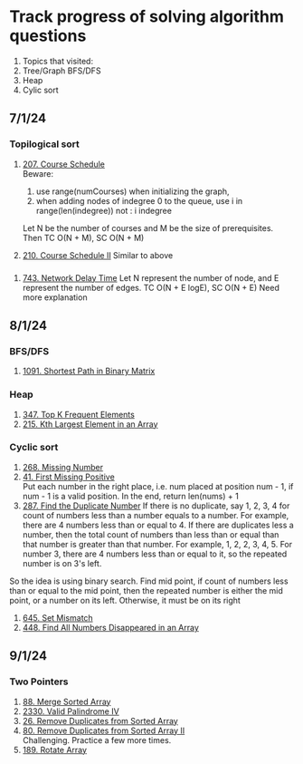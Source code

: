 # Track progress of solving algorithm questions

1. Topics that visited:
1. Tree/Graph BFS/DFS
1. Heap
1. Cylic sort

## 7/1/24
### Topilogical sort
1. [207. Course Schedule](https://leetcode.com/problems/course-schedule)  
    Beware:  
    1. use range(numCourses) when initializing the graph,
    2. when adding nodes of indegree 0 to the queue, use i in range(len(indegree)) not : i indegree  
    
    Let N be the number of courses and M be the size of prerequisites. Then TC O(N + M), SC O(N + M)
1. [210. Course Schedule II](https://leetcode.com/problems/course-schedule-ii)
   Similar to above

###
1. [743. Network Delay Time](https://leetcode.com/problems/network-delay-time)
   Let N represent the number of node, and E represent the number of edges.
   TC O(N + E logE), SC O(N + E) Need more explanation

## 8/1/24

### BFS/DFS
1. [1091. Shortest Path in Binary Matrix](https://leetcode.com/problems/shortest-path-in-binary-matrix)

### Heap
1. [347. Top K Frequent Elements](https://leetcode.com/problems/top-k-frequent-elements) 
1. [215. Kth Largest Element in an Array](https://leetcode.com/problems/kth-largest-element-in-an-array)

### Cyclic sort
1. [268. Missing Number](https://leetcode.com/problems/missing-number)
1. [41. First Missing Positive](https://leetcode.com/problems/first-missing-positive/)   
Put each number in the right place, i.e. num placed at position num - 1, if num - 1 is a valid position. In the end, return len(nums) + 1
1. [287. Find the Duplicate Number](https://leetcode.com/problems/find-the-duplicate-number) 
If there is no duplicate, say 1, 2, 3, 4 for count of numbers less than a number equals to a number. For example, there are 4 numbers less than or equal to 4. If there are duplicates less a number, then the total count of numbers than less than or equal than that number is greater than that number. For example, 1, 2, 2, 3, 4, 5. For number 3, there are 4 numbers less than or equal to it, so the repeated number is on 3's left.

So the idea is using binary search. Find mid point, if count of numbers less than or equal to the mid point, then the repeated number is either the mid point, or a number on its left. Otherwise, it must be on its right
1. [645. Set Mismatch](https://leetcode.com/problems/set-mismatch) 
1. [448. Find All Numbers Disappeared in an Array](https://leetcode.com/problems/find-all-numbers-disappeared-in-an-array)  

## 9/1/24

### Two Pointers
1. [88. Merge Sorted Array](https://leetcode.com/problems/merge-sorted-array)
2. [2330. Valid Palindrome IV](https://leetcode.com/problems/valid-palindrome-iv)
3. [26. Remove Duplicates from Sorted Array](https://leetcode.com/problems/remove-duplicates-from-sorted-array/)
4. [80. Remove Duplicates from Sorted Array II](https://leetcode.com/problems/remove-duplicates-from-sorted-array-ii)  
   Challenging. Practice a few more times.
5. [189. Rotate Array](https://leetcode.com/problems/rotate-array)
